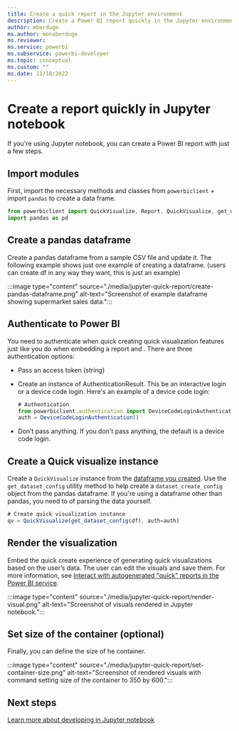 ```yaml
---
title: Create a quick report in the Jupyter environment
description: Create a Power BI report quickly in the Jupyter environment
author: mberdugo
ms.author: monaberdugo
ms.reviewer:
ms.service: powerbi
ms.subservice: powerbi-developer
ms.topic: conceptual
ms.custom: ""
ms.date: 11/18/2022
---
```

# Create a report quickly in Jupyter notebook

If you're using Jupyter notebook, you can create a Power BI report with just a few steps.

## Import modules

First, import the necessary methods and classes from `powerbiclient` + import `pandas` to create a data frame.

```javascript
from powerbiclient import QuickVisualize, Report, QuickVisualize, get_dataset_config
import pandas as pd
```

## Create a pandas dataframe

Create a pandas dataframe from a sample CSV file and update it. The following example shows just one example of creating a dataframe.  (users can create df in any way they want, this is just an example)

:::image type="content" source="./media/jupyter-quick-report/create-pandas-dataframe.png" alt-text="Screenshot of example dataframe showing supermarket sales data.":::

## Authenticate to Power BI

You need to authenticate when quick creating quick visualization features just like you do when embedding a report and . There are three authentication options:

* Pass an access token (string)

* Create an instance of AuthenticationResult. This be an interactive login or a device code login. Here's an example of a device code login:

  ```javascript
  # Authentication
  from powerbiclient.authentication import DeviceCodeLoginAuthentication
  auth = DeviceCodeLoginAuthentication()
  ```

* Don’t pass anything. If you don't pass anything, the default is a device code login.

## Create a Quick visualize instance

Create a `QuickVisualize` instance from the [dataframe you created](#create-a-pandas-dataframe). Use the `get_dataset_config` utility method to help create a `dataset_create_config` object from the pandas dataframe. If you're using a dataframe other than pandas, you need to of parsing the data yourself.

```javascript
# Create quick visualization instance
qv = QuickVisualize(get_dataset_config(df), auth=auth)
```

## Render the visualization

Embed the quick create experience of generating quick visualizations based on the user’s data. The user can edit the visuals and save them. For more information, see [Interact with autogenerated "quick" reports in the Power BI service](../../create-reports/service-interact-quick-report.md).

:::image type="content" source="./media/jupyter-quick-report/render-visual.png" alt-text="Screenshot of visuals rendered in Jupyter notebook.":::

## Set size of the container (optional)

Finally, you can define the size of he container.

:::image type="content" source="./media/jupyter-quick-report/set-container-size.png" alt-text="Screenshot of rendered visuals with command setting size of the container to 350 by 600.":::

## Next steps

[Learn more about developing in Jupyter notebook](/javascript/api/overview/powerbi/powerbi-jupyter)
